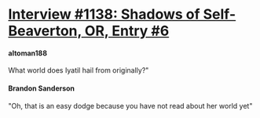 # [Interview #1138: Shadows of Self-Beaverton, OR, Entry #6](https://www.theoryland.com/intvmain.php?i=1138#6)

#### altoman188

What world does Iyatil hail from originally?"

#### Brandon Sanderson

"Oh, that is an easy dodge because you have not read about her world yet"

